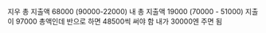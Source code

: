 지우 총 지출액 68000 (90000-22000)
내 총 지출액 19000 (70000 - 51000)
지출이 97000 총액인데 반으로 하면
48500씩 써야 함
내가 30000엔 주면 됨